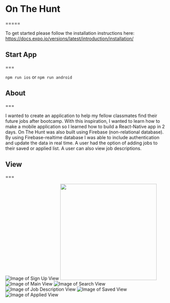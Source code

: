 # On The Hunt
=====

To get started please follow the installation instructions here:
https://docs.expo.io/versions/latest/introduction/installation/

## Start App
===

``npm run ios`` or ``npm run android``

## About
===

I wanted to create an application to help my fellow classmates find their future jobs after bootcamp. With this inspiration, I wanted to learn how to make a mobile application so I learned how to build a React-Native app in 2 days. On The Hunt was also built using Firebase (non-relational database). By using Firebase-realtime database I was able to include authentication and update the data in real time. A user had the option of adding jobs to their saved or applied list. A user can also view job descriptions.

## View
===

![Image of Sign Up View](https://github.com/Amagonzalez27/OnTheHunt/blob/master/assets/signup-view.png?raw=true&h=200)
<img src="https://github.com/Amagonzalez27/OnTheHunt/blob/master/assets/signup-view.png?raw=true&h=200" width="300">
![Image of Main View](https://github.com/Amagonzalez27/OnTheHunt/blob/master/assets/main-view.png?raw=true&h=200)
![Image of Search View](https://github.com/Amagonzalez27/OnTheHunt/blob/master/assets/search-view.png?raw=true&h=200)
![Image of Job Description View](https://github.com/Amagonzalez27/OnTheHunt/blob/master/assets/job-desc-view.png?raw=true&h=200)
![Image of Saved View](https://github.com/Amagonzalez27/OnTheHunt/blob/master/assets/save-view.png?raw=true&h=200)
![Image of Applied View]()

